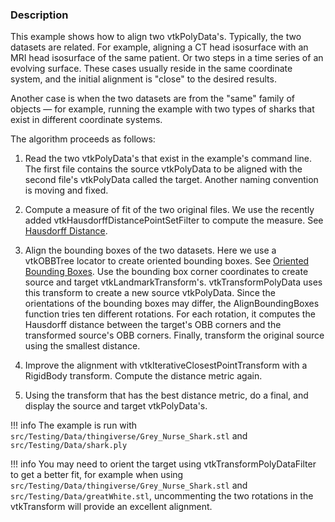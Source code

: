 ### Description

This example shows how to align two vtkPolyData's. Typically, the two datasets are related. For example, aligning a CT head isosurface with an MRI head isosurface of the same patient. Or two steps in a time series of an evolving surface. These cases usually reside in the same coordinate system, and the initial alignment is "close" to the desired results.

Another case is when the two datasets are from the "same" family of objects — for example, running the example with two types of sharks that exist in different coordinate systems.

The algorithm proceeds as follows:

1. Read the two vtkPolyData's that exist in the example's command line. The first file contains the source vtkPolyData to be aligned with the second file's vtkPolyData called the target. Another naming convention is moving and fixed.

2. Compute a measure of fit of the two original files. We use the recently added vtkHausdorffDistancePointSetFilter to compute the measure. See [Hausdorff Distance](https://en.wikipedia.org/wiki/Hausdorff_distance).

3. Align the bounding boxes of the two datasets. Here we use a vtkOBBTree locator to create oriented bounding boxes. See [Oriented Bounding Boxes](https://en.wikipedia.org/wiki/Minimum_bounding_box). Use the bounding box corner coordinates to create source and target vtkLandmarkTransform's. vtkTransformPolyData uses this transform to create a new source vtkPolyData. Since the orientations of the bounding boxes may differ, the AlignBoundingBoxes function tries ten different rotations. For each rotation, it computes the Hausdorff distance between the target's OBB corners and the transformed source's OBB corners. Finally, transform the original source using the smallest distance.

4. Improve the alignment with vtkIterativeClosestPointTransform with a RigidBody transform. Compute the distance metric again.

5. Using the transform that has the best distance metric, do a final, and display the source and target vtkPolyData's.

!!! info
    The example is run with `src/Testing/Data/thingiverse/Grey_Nurse_Shark.stl` and `src/Testing/Data/shark.ply`

!!! info
    You may need to orient the target using vtkTransformPolyDataFilter to get a better fit, for example when using `src/Testing/Data/thingiverse/Grey_Nurse_Shark.stl` and `src/Testing/Data/greatWhite.stl`, uncommenting the two rotations in the vtkTransform will provide an excellent alignment.
